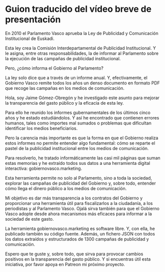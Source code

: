 # Guion traducido del vídeo breve de presentación

En 2010 el Parlamento Vasco aprueba la Ley de Publicidad y Comunicación Institucional de Euskadi.

Esta ley crea la Comisión Interdepartamental de Publicidad Institucional. Y le asigna, entre otras responsabilidades, la de informar al Parlamento sobre la ejecución de las campañas de publicidad institucional.

Pero, ¿cómo informa el Gobierno al Parlamento?

La ley solo dice que a través de un informe anual. Y, efectivamente, el Gobierno Vasco remite todos los años un denso documento en formato PDF que recoge las campañas en los medios de comunicación.

Hola, soy Jaime Gómez-Obregón y he investigado este asunto para mejorar la transparencia del gasto público y la eficacia de esta ley.

Para ello he reunido los informes gubernamentales de los últimos cinco años y he estado estudiándolos. Y así he encontrado que contienen errores humanos, tales como importes mal sumados o problemas que dificultan identificar los medios beneficiarios.

Pero la carencia más importante es que la forma en que el Gobierno realiza estos informes no permite entender algo fundamental: cómo se reparte el pastel de la publicidad institucional entre los medios de comunicación.

Para resolverlo, he tratado informáticamente las casi mil páginas que suman estas memorias y he extraído todos sus datos a una herramienta digital interactiva: gobiernovasco.marketing.

Esta herramienta permite no solo al Parlamento, sino a toda la sociedad, explorar las campañas de publicidad del Gobierno y, sobre todo, entender cómo llega el dinero público a los medios de comunicación.

Mi objetivo es dar más transparencia a los contratos del Gobierno y proporcionar una herramienta útil para fiscalizarlos a la ciudadanía, a los periodistas y al Parlamento Vasco. Ojalá sirva también para que el Gobierno Vasco adopte desde ahora mecanismos más eficaces para informar a la sociedad de este gasto.

La herramienta gobiernovasco.marketing es software libre. Y, con ella, he publicado también su código fuente. Además, un fichero JSON con todos los datos extraídos y estructurados de 1300 campañas de publicidad y comunicación.

Espero que te guste y, sobre todo, que sirva para provocar cambios positivos en la transparencia del gasto público. Y si encuentras útil esta iniciativa, por favor apoya en Patreon mi próximo proyecto.
